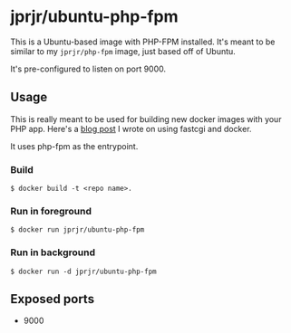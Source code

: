 # jprjr/ubuntu-php-fpm

This is a Ubuntu-based image with PHP-FPM installed. It's meant to be similar to my `jprjr/php-fpm` image, just
based off of Ubuntu.

It's pre-configured to listen on port 9000.

## Usage

This is really meant to be used for building new docker images with
your PHP app. Here's a [blog post](https://jrjrtech.com/blog/2014/03/27/docker_fastcgi_pydio/) I wrote on using fastcgi and docker.

It uses php-fpm as the entrypoint.

### Build

```
$ docker build -t <repo name>.
```

### Run in foreground

```
$ docker run jprjr/ubuntu-php-fpm
```

### Run in background
```
$ docker run -d jprjr/ubuntu-php-fpm
```

## Exposed ports

* 9000
